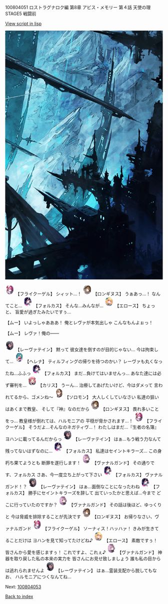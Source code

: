 100804051 ロストラグナロク編 第8章 アビス・メモリー 第４話 天使の理 STAGE5 戦闘前

[View script in lisp](../scripts/100804051.txt)

![underground_world_2.png](../images/backgrounds/underground_world_2.png)

<img src="../images/units/3500211.png" alt="3500211.png" height="34"/>
【フライクーゲル】
シィット…！

<img src="../images/units/3300111.png" alt="3300111.png" height="34"/>
【ロンギヌス】
うぁあっ…！
なんてこと…

<img src="../images/units/3301811.png" alt="3301811.png" height="34"/>
【フォルカス】
そんな…みんなが…

<img src="../images/units/3400411.png" alt="3400411.png" height="34"/>
【エロース】
ちょっと、
盲愛が過ぎたみたいですぅ…

【ムー】
いよっしゃあああ！
俺とレヴァが本気出しゃ
こんなもんよぉっ！

【ムー】
レヴァ！俺の――

<img src="../images/units/3100211.png" alt="3100211.png" height="34"/>
【レーヴァテイン】
黙って
彼女達を倒すのが目的じゃない…
今は拘束して…

<img src="../images/units/3302811.png" alt="3302811.png" height="34"/>
【ヘレナ】
ティルフィングの帰りを待つのかい？
レーヴァも丸くなったね…ふふっ

<img src="../images/units/3301811.png" alt="3301811.png" height="34"/>
【フォルカス】
まだ…負けてはいませんっ…
あなた達には必ず審判を…

<img src="../images/units/3602511.png" alt="3602511.png" height="34"/>
【カリス】
うーん…
治療してあげたいけど、今はダメって
言われてるから、ゴメンね～

<img src="../images/units/3503111.png" alt="3503111.png" height="34"/>
【ソロモン】
大人しくしていなさい
私達の狙いはあくまで教皇、
そして『神』なのだから

<img src="../images/units/3300111.png" alt="3300111.png" height="34"/>
【ロンギヌス】
畏れ多いことをっ…
教皇様が倒れては、ハルモニアの
平穏が脅かされます…！

<img src="../images/units/3500211.png" alt="3500211.png" height="34"/>
【フライクーゲル】
そうだよ…そんなのネガティヴ…！
わたしはまだ…『生者の名簿』
ヨハンに載ってるんだからっ

<img src="../images/units/3100211.png" alt="3100211.png" height="34"/>
【レーヴァテイン】
はぁ…もう戦う力なんて
残ってないはずなのに…

<img src="../images/units/3301811.png" alt="3301811.png" height="34"/>
【フォルカス】
私達はセイントキラーズ…
この身朽ち果てようとも
断罪を遂行します！

<img src="../images/units/3601111.png" alt="3601111.png" height="34"/>
【ヴァナルガンド】
その通りです、フォルカス
さあ、今一度立ち上がって下さい

<img src="../images/units/3301811.png" alt="3301811.png" height="34"/>
【フォルカス】
ヴァナルガンド！？

<img src="../images/units/3100211.png" alt="3100211.png" height="34"/>
【レーヴァテイン】
はぁ…面倒なことになったわね

<img src="../images/units/3301811.png" alt="3301811.png" height="34"/>
【フォルカス】
勝手にセイントキラーズを辞して
出ていったかと思えば…今まで
どこに行っていたのですか？

<img src="../images/units/3601111.png" alt="3601111.png" height="34"/>
【ヴァナルガンド】
その話は後ほど、ゆっくりと
今は脅威を排除することが先決です

<img src="../images/units/3300111.png" alt="3300111.png" height="34"/>
【ロンギヌス】
お帰りなさい、ヴァナルガンド

<img src="../images/units/3500211.png" alt="3500211.png" height="34"/>
【フライクーゲル】
ソーナィス！ハッハァ！
きみが生きてることだけは
ヨハンを見て知ってたけどね♪

<img src="../images/units/3400411.png" alt="3400411.png" height="34"/>
【エロース】
素敵ですぅ！
皆さんから愛を感じますぅ！
これですよ、これぇ♪

<img src="../images/units/3601111.png" alt="3601111.png" height="34"/>
【ヴァナルガンド】
神器を取り戻した私の本来の実力を
皆さんにお見せ致しましょう
誰も私の目からは逃れられませんよ

<img src="../images/units/3100211.png" alt="3100211.png" height="34"/>
【レーヴァテイン】
はぁ…霊装支配から脱してもなお、
ハルモニアにつくなんてね…

Next: [100804053](100804053.md)

[Back to index](index.md)
